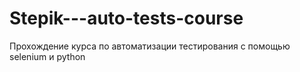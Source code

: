 # Stepik---auto-tests-course
Прохождение курса по автоматизации тестирования с помощью selenium и python
